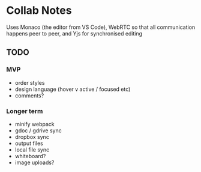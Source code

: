 Collab Notes
============

Uses Monaco (the editor from VS Code), WebRTC so that all communication happens peer to peer, and Yjs for synchronised editing

TODO
----
### MVP
- order styles
- design language (hover v active / focused etc)
- comments?

### Longer term
- minify webpack
- gdoc / gdrive sync
- dropbox sync
- output files
- local file sync
- whiteboard?
- image uploads?
